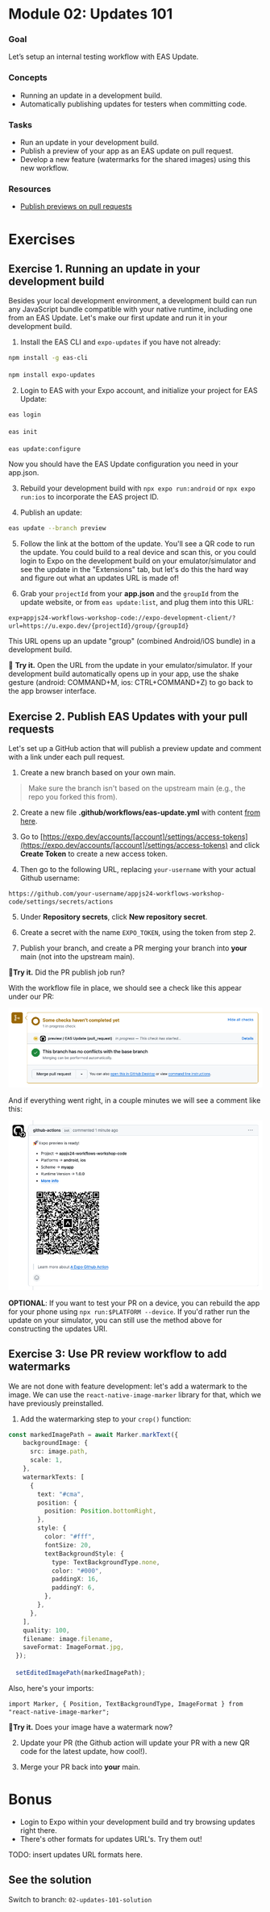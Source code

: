 # Module 02: Updates 101

### Goal

Let’s setup an internal testing workflow with EAS Update.

### Concepts

- Running an update in a development build.
- Automatically publishing updates for testers when committing code.

### Tasks

- Run an update in your development build.
- Publish a preview of your app as an EAS update on pull request.
- Develop a new feature (watermarks for the shared images) using this new workflow.

### Resources

- [Publish previews on pull requests](https://docs.expo.dev/eas-update/github-actions/#publish-previews-on-pull-requests)

# Exercises

## Exercise 1. Running an update in your development build
Besides your local development environment, a development build can run any JavaScript bundle compatible with your native runtime, including one from an EAS Update. Let's make our first update and run it in your development build.

1. Install the EAS CLI and `expo-updates` if you have not already:
```bash
npm install -g eas-cli

npm install expo-updates
```

2. Login to EAS with your Expo account, and initialize your project for EAS Update:

```bash
eas login

eas init

eas update:configure
```

Now you should have the EAS Update configuration you need in your app.json.

3. Rebuild your development build with `npx expo run:android` or `npx expo run:ios` to incorporate the EAS project ID.

4. Publish an update:
```bash
eas update --branch preview
```

5. Follow the link at the bottom of the update. You'll see a QR code to run the update. You could build to a real device and scan this, or you could login to Expo on the development build on your emulator/simulator and see the update in the "Extensions" tab, but let's do this the hard way and figure out what an updates URL is made of!

<!-- TODO: great place to show some pictures -->

6. Grab your `projectId` from your **app.json** and the `groupId` from the update website, or from `eas update:list`, and plug them into this URL:
```
exp+appjs24-workflows-workshop-code://expo-development-client/?url=https://u.expo.dev/{projectId}/group/{groupId}
```

This URL opens up an update "group" (combined Android/iOS bundle) in a development build.

🏃 **Try it.** Open the URL from the update in your emulator/simulator. If your development build automatically opens up in your app, use the shake gesture (android: COMMAND+M, ios: CTRL+COMMAND+Z) to go back to the app browser interface.

## Exercise 2. Publish EAS Updates with your pull requests

Let's set up a GitHub action that will publish a preview update and comment with a link under each pull request.

1. Create a new branch based on your own main.

> Make sure the branch isn't based on the upstream main (e.g., the repo you forked this from).

2. Create a new file **.github/workflows/eas-update.yml** with content [from here](/files/02/preview.yml).

3. Go to [https://expo.dev/accounts/[account]/settings/access-tokens](https://expo.dev/accounts/[account]/settings/access-tokens) and click **Create Token** to create a new access token.

4. Then go to the following URL, replacing `your-username` with your actual Github username:
```
https://github.com/your-username/appjs24-workflows-workshop-code/settings/secrets/actions
```

5. Under **Repository secrets**, click **New repository secret**.

6. Create a secret with the name `EXPO_TOKEN`, using the token from step 2.

7. Publish your branch, and create a PR merging your branch into __your__ main (not into the upstream main).

🏃**Try it.** Did the PR publish job run?

With the workflow file in place, we should see a check like this appear under our PR:

![GitHub checks](/assets/02/github-checks.png)

And if everything went right, in a couple minutes we will see a comment like this:

![GitHub comment](/assets/02/comment.png)

**OPTIONAL**: If you want to test your PR on a device, you can rebuild the app for your phone using `npx run:$PLATFORM --device`. If you'd rather run the update on your simulator, you can still use the method above for constructing the updates URI.

## Exercise 3: Use PR review workflow to add watermarks

We are not done with feature development: let's add a watermark to the image. We can use the `react-native-image-marker` library for that, which we have previously preinstalled.

1. Add the watermarking step to your `crop()` function:

```ts
const markedImagePath = await Marker.markText({
    backgroundImage: {
      src: image.path,
      scale: 1,
    },
    watermarkTexts: [
      {
        text: "#cma",
        position: {
          position: Position.bottomRight,
        },
        style: {
          color: "#fff",
          fontSize: 20,
          textBackgroundStyle: {
            type: TextBackgroundType.none,
            color: "#000",
            paddingX: 16,
            paddingY: 6,
          },
        },
      },
    ],
    quality: 100,
    filename: image.filename,
    saveFormat: ImageFormat.jpg,
  });

  setEditedImagePath(markedImagePath);
```

Also, here's your imports:
```tsx
import Marker, { Position, TextBackgroundType, ImageFormat } from "react-native-image-marker";
```

🏃**Try it.** Does your image have a watermark now?

2. Update your PR (the Github action will update your PR with a new QR code for the latest update, how cool!).

3. Merge your PR back into __your__ main.

# Bonus

- Login to Expo within your development build and try browsing updates right there.
- There's other formats for updates URL's. Try them out!

TODO: insert updates URL formats here.

## See the solution

Switch to branch: `02-updates-101-solution`
